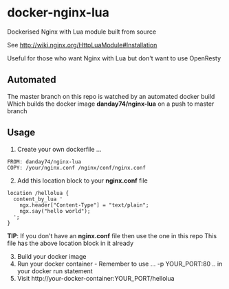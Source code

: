 docker-nginx-lua
================

Dockerised Nginx with Lua module built from source

See http://wiki.nginx.org/HttpLuaModule#Installation

Useful for those who want Nginx with Lua but don't want to use OpenResty

Automated
---------

The master branch on this repo is watched by an automated docker build
Which builds the docker image <b>danday74/nginx-lua</b> on a push to master branch

Usage
-----

1. Create your own dockerfile ...

```
FROM: danday74/nginx-lua
COPY: /your/nginx.conf /nginx/conf/nginx.conf
```

2. Add this location block to your **nginx.conf** file

```
location /hellolua {
  content_by_lua '
    ngx.header["Content-Type"] = "text/plain";
    ngx.say("hello world");
  ';
}
```

**TIP**:
If you don't have an **nginx.conf** file then use the one in this repo
This file has the above location block in it already

3. Build your docker image
4. Run your docker container - Remember to use ... -p YOUR_PORT:80 .. in your docker run statement
5. Visit http://your-docker-container:YOUR_PORT/hellolua
